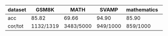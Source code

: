 |dataset|GSM8K|MATH|SVAMP|mathematics|ocw|aime24|amc23|carp_en|college_math|olympiadbench|
|--|--|--|--|--|--|--|--|--|--|--|
|acc|85.82|69.66|94.90|85.90|37.50|3.33|40.00|52.05|31.48|37.63|
|cor/tot|1132/1319|3483/5000|949/1000|859/1000|102/272|1/30|16/40|508/976|887/2818|254/675|
